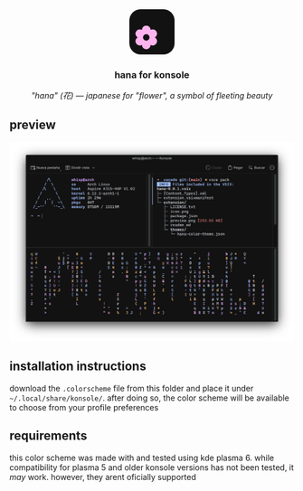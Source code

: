 <div align="center">
    <img src="../icon.svg" alt="hana icon" height="80" width="80" />
    <h3>
        hana for konsole
    </h3>
    <em>
        "hana" (花) — japanese for "flower", a symbol of fleeting beauty
    </em>
</div>

## preview

![](preview.png)

## installation instructions
download the `.colorscheme` file from this folder and place it under
`~/.local/share/konsole/`. after doing so, the color scheme will be available to
choose from your profile preferences

## requirements

this color scheme was made with and tested using kde plasma 6. while
compatibility for plasma 5 and older konsole versions has not been tested, it
*may* work. however, they arent oficially supported